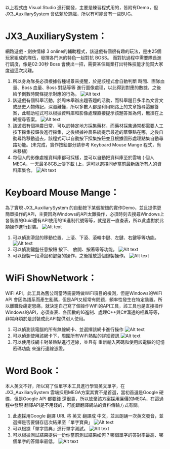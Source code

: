以上程式由 Visual Studio  進行開發，主要是練習程式用的，皆附有Demo，但JX3_AuxiliarySystem 會依賴於遊戲，所以有可能會有一些BUG。

# JX3_AuxiliarySystem：
網路遊戲 - 劍俠情緣 3 online的輔助程式，該遊戲有個很有趣的玩法，是由25個玩家組成的隊伍，發揮各門派的特色一起對抗 BOSS。 而對抗過程中需要隊長進行調度，像是02:30秒 Boss 會使出一招，需要某個職業打出特殊技能才能幫大家度過這次災難。

1. 所以身為隊長必須根據各種場景來提醒，於是該程式會自動判斷 時間、團隊血量、Boss 血量、Boss 對話等等 進行圖像處理，以此得到對應的數據，之後給予倒數時間條提示對應的行為。
![Alt text](./1581308357541.png)
2. 該遊戲有個科舉活動，於周末舉辦出題答題的活動，而科舉題目多半為文言文或歷史人物傳記，深澀難懂，所以多數人都是利用網路上的文章搜尋這題答案，此輔助程式可以根據資料庫和影像處理直接提示該題答案為何，無須在上網搜尋答案。
![Alt text](./1581308545445.png)
3.  該遊戲有個神農日常，可以於特定地方採集藥材，而藥材採集通常都需要人工按下採集按鈕後進行採集，之後根據神農系統提示最近的草藥點在哪，之後自動尋路移動過去，該程式可以自動按下採集按鈕並且根據圖形處理點集自動尋路功能。(未完成，實作按鈕部分請參考 Keyboard Mouse Mange 程式，尚未移植)
4.  每個人的影像處裡資料庫都可採樣，並可以自動把資料庫至於雲端 ( 個人 MEGA，一天最多8GB上傳下載 )上，還可以選擇同步當前最新版所有人的資料庫集合。
![Alt text](./1581308914675.png)

# Keyboard Mouse Mange：
為了實現 JX3_AuxiliarySystem 的自動按下某個按鈕的實作Demo，並且提供更簡單操作的API，主要因為Windows的API太難操作，必須時刻去搜尋Windows上各裝置的Guid還有API使用的16進制代號等等，就是要一直查表，所以此處對於此類操作進行封裝。
![Alt text](./1581308994031.png)
1. 可以偵測滑鼠的移動位置、上滾、下滾、滾輪中鍵、左鍵、右鍵等等功能。
![Alt text](./1581309030485.png)
2. 可以偵測鍵盤任意按鈕 按下、 放開、按著等等功能。
![Alt text](./1581309063428.png)
3. 可以錄製一段滑鼠和鍵盤的操作，之後播放這個錄製操作。
![Alt text](./1581309090866.png)

# WiFi ShowNetwork：
WiFi API，此工具為舊公司當時需要時做WiFi項目的檢測，但是Windows的WiFi API 會因為語系而產生亂碼，但是API又經常有問題，頻率性發生在特定裝置。所以離職後痛定思痛，就決定自己寫了個操作WiFi的API工具，該工具也是直接操作Windows的API，必須查表、各函數的16進制、處理C++與C#溝通的相異等等，非常麻煩於是封裝成此API提供別人使用。

1. 可以偵測該電腦的所有無線網卡、並選擇該網卡進行操作
![Alt text](./1581309170877.png)
2. 可以偵測使用該網卡下，周圍所有WiFi熱點的詳細資訊 
![Alt text](./1581309164525.png)
3. 可以使用該網卡對某熱點進行連線，並且有 重新輸入密碼和使用該電腦的記憶密碼功能 來進行連線憑證。

# Word Book：
本人英文不好，所以寫了個單字本工具進行學習英文單字，在 JX3_AuxiliarySystem 雲端採用MEGA方案其實不是首選，當初首選是Google 硬碟，但是Google API 都要錢 還很貴，所以放棄該方案採用廉價的MEGA，在這過程中發現 翻譯API是不用錢的，可能跟翻譯網站的資料傳輸方式有關。

1. 此處採用Google 翻譯 URL 將 英文 翻譯成 中文，並且朗誦一次英文發音，並選擇是否要儲存這次結果至「單字寶典」
![Alt text](./1581309212988.png)
2. 可以根據「單字寶典」進行單字測試。
![Alt text](./1581309257041.png)
3. 可以根據測試結果提供一份你當前測試結果如何？哪個單字的答對率最高、哪個單字的答錯率最低。
![Alt text](./1581309282275.png)

